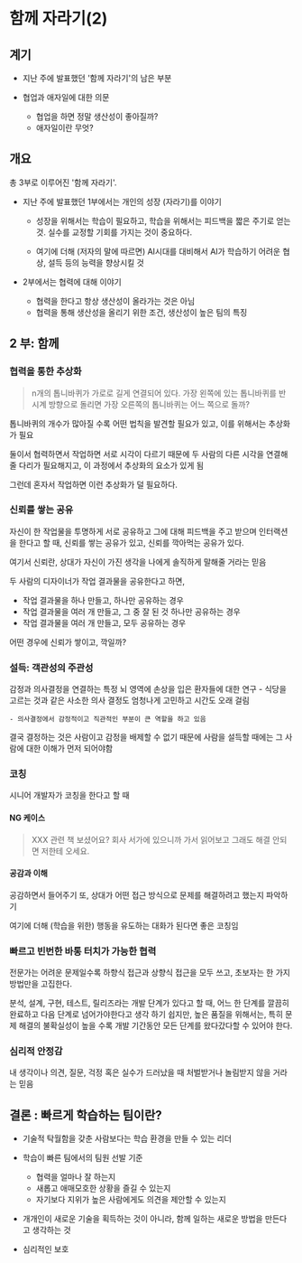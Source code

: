 # 함께 자라기(2)

## 계기

- 지난 주에 발표했던 '함께 자라기'의 남은 부분

- 협업과 애자일에 대한 의문
    - 협업을 하면 정말 생산성이 좋아질까?
    - 애자일이란 무엇?


## 개요

총 3부로 이루어진 '함께 자라기'.

- 지난 주에 발표했던 1부에서는 개인의 성장
(자라기)를 이야기
    - 성장을 위해서는 학습이 필요하고,
    학습을 위해서는 피드백을 짧은 주기로 얻는 것. 실수를 교정할 기회를 가지는 것이 중요하다.

    - 여기에 더해 (저자의 말에 따르면) AI시대를 대비해서 AI가 학습하기 어려운 협상, 설득 등의 능력을 향상시킬 것


- 2부에서는 협력에 대해 이야기
    - 협력을 한다고 항상 생산성이 올라가는 것은 아님
    - 협력을 통해 생산성을 올리기 위한 조건, 생산성이 높은 팀의 특징


## 2 부: 함께

### 협력을 통한 추상화

> n개의 톱니바퀴가 가로로 길게 연결되어 있다. 가장 왼쪽에 있는 톱니바퀴를 반 시계 방향으로 돌리면 가장 오른쪽의 톱니바퀴는 어느 쪽으로 돌까?

톱니바퀴의 개수가 많아질 수록 어떤 법칙을 발견할 필요가 있고, 이를 위해서는 추상화가 필요

둘이서 협력하면서 작업하면 서로 시각이 다르기 때문에 두 사람의 다른 시각을 연결해줄 다리가 필요해지고, 이 과정에서 추상화의 요소가 있게 됨

그런데 혼자서 작업하면 이런 추상화가 덜 필요하다.

### 신뢰를 쌓는 공유

자신이 한 작업물을 투명하게 서로 공유하고 그에 대해 피드백을 주고 받으며 인터랙션을 한다고 할 때, 신뢰를 쌓는 공유가 있고, 신뢰를 깍아먹는 공유가 있다.

여기서 신뢰란, 상대가 자신이 가진 생각을 나에게 솔직하게 말해줄 거라는 믿음

두 사람의 디자이너가 작업 결과물을 공유한다고 하면,

- 작업 결과물을 하나 만들고, 하나만 공유하는 경우
- 작업 결과물을 여러 개 만들고, 그 중 잘 된 것 하나만 공유하는 경우
- 작업 결과물을 여러 개 만들고, 모두 공유하는 경우

어떤 경우에 신뢰가 쌓이고, 깍일까?

### 설득: 객관성의 주관성

감정과 의사결정을 연결하는 특정 뇌 영역에 손상을 입은 환자들에 대한 연구
    - 식당을 고르는 것과 같은 사소한 의사 결정도 엄청나게 고민하고 시간도 오래 걸림

    - 의사결정에서 감정적이고 직관적인 부분이 큰 역할을 하고 있음

결국 결정하는 것은 사람이고 감정을 배제할 수 없기 때문에 사람을 설득할 때에는 그 사람에 대한 이해가 먼저 되어야함

### 코칭
시니어 개발자가 코칭을 한다고 할 때

#### NG 케이스

> XXX 관련 책 보셨어요?
회사 서가에 있으니까 가서 읽어보고 그래도 해결 안되면 저한테 오세요.

#### 공감과 이해

공감하면서 들어주기 또, 상대가 어떤 접근 방식으로 문제를 해결하려고 했는지 파악하기

여기에 더해 (학습을 위한) 행동을 유도하는 대화가 된다면 좋은 코칭임


### 빠르고 빈번한 바통 터치가 가능한 협력

전문가는 어려운 문제일수록 하향식 접근과 상향식 접근을 모두 쓰고,
초보자는 한 가지 방법만을 고집한다.

분석, 설계, 구현, 테스트, 릴리즈라는 개발 단계가 있다고 할 때, 어느 한 단계를 깔끔히 완료하고 다음 단계로 넘어가야한다고 생각 하기 쉽지만, 높은 품질을 위해서는, 특히 문제 해결의 불확실성이 높을 수록 개발 기간동안 모든 단계를 왔다갔다할 수 있어야 한다. 

### 심리적 안정감

내 생각이나 의견, 질문, 걱정 혹은 실수가 드러났을 때 처벌받거나 놀림받지 않을 거라는 믿음


## 결론 : 빠르게 학습하는 팀이란?

- 기술적 탁월함을 갖춘 사람보다는 학습 환경을 만들 수 있는 리더

- 학습이 빠른 팀에서의 팀원 선발 기준
    - 협력을 얼마나 잘 하는지
    - 새롭고 애매모호한 상황을 즐길 수 있는지
    - 자기보다 지위가 높은 사람에게도 의견을 제안할 수 있는지
    
- 개개인이 새로운 기술을 획득하는 것이 아니라, 함께 일하는 새로운 방법을 만든다고 생각하는 것

- 심리적인 보호
